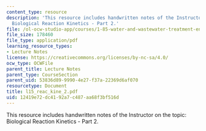 ```yaml
---
content_type: resource
description: 'This resource includes handwritten notes of the Instructor on the topic:
  Biological Reaction Kinetics - Part 2.'
file: /ol-ocw-studio-app/courses/1-85-water-and-wastewater-treatment-engineering-spring-2006/12419e72dc4192a7c487aa68f3bf516d_l15_reac_kine_2.pdf
file_size: 178460
file_type: application/pdf
learning_resource_types:
- Lecture Notes
license: https://creativecommons.org/licenses/by-nc-sa/4.0/
ocw_type: OCWFile
parent_title: Lecture Notes
parent_type: CourseSection
parent_uid: 53836d89-9990-4e27-f37a-22369d6af070
resourcetype: Document
title: l15_reac_kine_2.pdf
uid: 12419e72-dc41-92a7-c487-aa68f3bf516d
---
```

This resource includes handwritten notes of the Instructor on the topic: Biological Reaction Kinetics - Part 2.